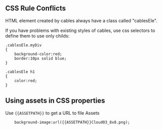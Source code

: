 ## CSS Rule Conflicts

HTML element created by cables always have a class called "cablesEle".

If you have problems with existing styles of cables, use css selectors to define them to use only childs:

```
.cablesEle.myDiv
{
    background-color:red;
    border:10px solid blue;
}

.cablesEle h1
{
    color:red;
}
```

## Using assets in CSS properties

Use `{{ASSETPATH}}` to get a URL to file Assets

`    background-image:url({{ASSETPATH}}Cloud03_8x8.png);`
